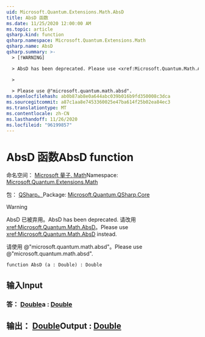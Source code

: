 ```yaml
---
uid: Microsoft.Quantum.Extensions.Math.AbsD
title: AbsD 函数
ms.date: 11/25/2020 12:00:00 AM
ms.topic: article
qsharp.kind: function
qsharp.namespace: Microsoft.Quantum.Extensions.Math
qsharp.name: AbsD
qsharp.summary: >-
  > [!WARNING]

  > AbsD has been deprecated. Please use <xref:Microsoft.Quantum.Math.AbsD> instead.

  >

  > Please use @"microsoft.quantum.math.absd".
ms.openlocfilehash: ab0b87ab8e0a644abc039b016b9fd350008c3dca
ms.sourcegitcommit: a87c1aa8e7453360025e47ba614f25b02ea84ec3
ms.translationtype: MT
ms.contentlocale: zh-CN
ms.lasthandoff: 11/26/2020
ms.locfileid: "96199857"
---
```

# <a name="absd-function"></a><span data-ttu-id="06966-102">AbsD 函数</span><span class="sxs-lookup"><span data-stu-id="06966-102">AbsD function</span></span>

<span data-ttu-id="06966-103">命名空间： [Microsoft 量子. Math](xref:Microsoft.Quantum.Extensions.Math)</span><span class="sxs-lookup"><span data-stu-id="06966-103">Namespace: [Microsoft.Quantum.Extensions.Math](xref:Microsoft.Quantum.Extensions.Math)</span></span>

<span data-ttu-id="06966-104">包： [QSharp。](https://nuget.org/packages/Microsoft.Quantum.QSharp.Core)</span><span class="sxs-lookup"><span data-stu-id="06966-104">Package: [Microsoft.Quantum.QSharp.Core](https://nuget.org/packages/Microsoft.Quantum.QSharp.Core)</span></span>


> [!WARNING]
> <span data-ttu-id="06966-105">AbsD 已被弃用。</span><span class="sxs-lookup"><span data-stu-id="06966-105">AbsD has been deprecated.</span></span> <span data-ttu-id="06966-106">请改用 <xref:Microsoft.Quantum.Math.AbsD>。</span><span class="sxs-lookup"><span data-stu-id="06966-106">Please use <xref:Microsoft.Quantum.Math.AbsD> instead.</span></span>
>
> <span data-ttu-id="06966-107">请使用 @"microsoft.quantum.math.absd"。</span><span class="sxs-lookup"><span data-stu-id="06966-107">Please use @"microsoft.quantum.math.absd".</span></span>



```qsharp
function AbsD (a : Double) : Double
```


## <a name="input"></a><span data-ttu-id="06966-108">输入</span><span class="sxs-lookup"><span data-stu-id="06966-108">Input</span></span>

### <a name="a--double"></a><span data-ttu-id="06966-109">答： [Double](xref:microsoft.quantum.lang-ref.double)</span><span class="sxs-lookup"><span data-stu-id="06966-109">a : [Double](xref:microsoft.quantum.lang-ref.double)</span></span>





## <a name="output--double"></a><span data-ttu-id="06966-110">输出： [Double](xref:microsoft.quantum.lang-ref.double)</span><span class="sxs-lookup"><span data-stu-id="06966-110">Output : [Double](xref:microsoft.quantum.lang-ref.double)</span></span>

